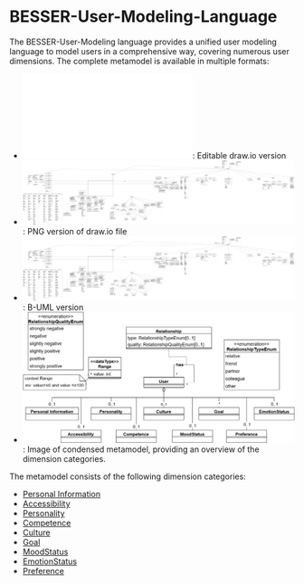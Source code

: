 # BESSER-User-Modeling-Language

The BESSER-User-Modeling language provides a unified user modeling language to model users in a comprehensive way, covering numerous user dimensions. 
The complete metamodel is available in multiple formats:
- ![User Metamodel Draw.io](metamodel/usermetamodel.drawio.xml): Editable draw.io version
- ![User Metamodel image](metamodel/usermetamodel.png): PNG version of draw.io file
- ![User Metamodel in BUML](metamodel/usermetamodel.png): B-UML version
- ![Condensed User Metamodel](metamodel/condensedusermetamodel.png): Image of condensed metamodel, providing an overview of the dimension categories. 

The metamodel consists of the following dimension categories: 
- [Personal Information](metamodel/PersonalInformation/)
- [Accessibility](metamodel/Accessibility/)
- [Personality](metamodel/Personality/)
- [Competence](metamodel/Competence/)
- [Culture](metamodel/Culture/)
- [Goal](metamodel/Goal/)
- [MoodStatus](metamodel/MoodStatus/)
- [EmotionStatus](metamodel/EmotionStatus/)
- [Preference](metamodel/Preference/)